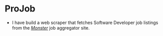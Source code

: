 # ProJob
-  I have build a web scraper that fetches Software Developer job listings from the [*Monster*](https://www.monster.com/jobs/search/?q=Software-Developer) job aggregator site.
